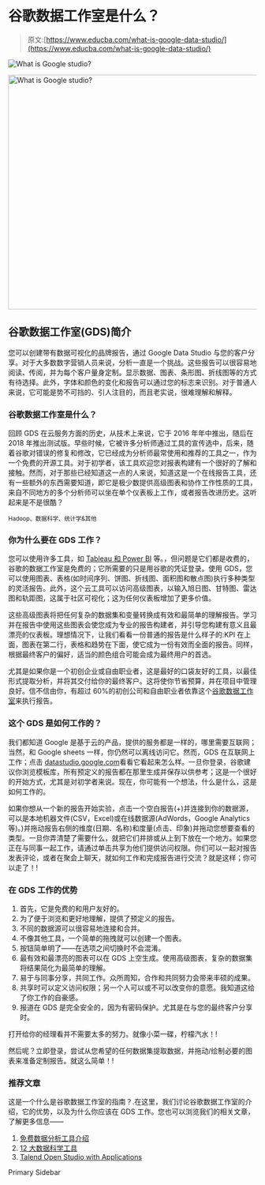 # 谷歌数据工作室是什么？

> 原文:[https://www.educba.com/what-is-google-data-studio/](https://www.educba.com/what-is-google-data-studio/)

![What is Google studio?](../Images/3ce3f33435e57f611b8a54e283144b8b.png)

<noscript><img class="alignnone wp-image-261264 size-full" src="../Images/3ce3f33435e57f611b8a54e283144b8b.png" alt="What is Google studio?" width="845" height="475" srcset="https://cdn.educba.com/academy/wp-content/uploads/2019/12/what-is-google-studio.jpg 845w, https://cdn.educba.com/academy/wp-content/uploads/2019/12/what-is-google-studio-300x169.jpg 300w, https://cdn.educba.com/academy/wp-content/uploads/2019/12/what-is-google-studio-768x432.jpg 768w" sizes="(max-width: 845px) 100vw, 845px" data-original-src="https://cdn.educba.com/academy/wp-content/uploads/2019/12/what-is-google-studio.jpg"/></noscript>

## 谷歌数据工作室(GDS)简介

您可以创建带有数据可视化的品牌报告，通过 Google Data Studio 与您的客户分享。对于大多数数字营销人员来说，分析一直是一个挑战。这些报告可以很容易地阅读、传阅，并为每个客户量身定制。显示数据、图表、条形图、折线图等的方式有待选择。此外，字体和颜色的变化和报告可以通过您的标志来识别。对于普通人来说，它可能是势不可挡的、引人注目的，而且老实说，很难理解和解释。

### 谷歌数据工作室是什么？

回顾 GDS 在云服务方面的历史，从技术上来说，它于 2016 年年中推出，随后在 2018 年推出测试版。早些时候，它被许多分析师通过工具的宣传选中，后来，随着谷歌对错误的修复和修改，它已经成为分析师最常使用和推荐的工具之一，作为一个免费的开源工具。对于初学者，该工具欢迎您对报表构建有一个很好的了解和接触。然而，对于那些已经知道这一点的人来说，知道这是一个在线报告工具，还有一些额外的东西需要知道，即它是极少数提供高级图表和协作工作性质的工具，来自不同地方的多个分析师可以坐在单个仪表板上工作，或者报告改进历史。这听起来是不是很酷？

<small>Hadoop、数据科学、统计学&其他</small>

### 你为什么要在 GDS 工作？

您可以使用许多工具，如 [Tableau 和 Power BI](https://www.educba.com/power-bi-vs-tableau/) 等。，但问题是它们都是收费的，谷歌的数据工作室是免费的；它所需要的只是用谷歌的凭证登录。使用 GDS，您可以使用图表、表格(如时间序列、饼图、折线图、面积图和散点图)执行多种类型的灵活报告。此外，这个云工具可以访问高级图表，以输入旭日图、甘特图、雷达图和轨距图，这属于社区可视化；这为任何仪表板增加了更多价值。

这些高级图表将把任何复杂的数据集和变量转换成有效和最简单的理解报告。学习并在报告中使用这些图表会使您成为专业的报告构建者，并引导您构建有意义且最漂亮的仪表板。理想情况下，让我们看看一份普通的报告是什么样子的:KPI 在上面，图表在第二行，表格和趋势在下面，使它成为一份有效而全面的报告。同样，根据最终客户的偏好，适当的颜色组合可能会成为最终用户的首选。

尤其是如果你是一个初创企业或自由职业者，这是最好的口袋友好的工具，以最佳形式提取分析，并将其交付给你的最终客户。这将使你节省预算，并在项目中管理良好。信不信由你，有超过 60%的初创公司和自由职业者依靠这个[谷歌数据工作室](https://www.educba.com/how-to-use-google-data-studio/)来执行报告。

### 这个 GDS 是如何工作的？

我们都知道 Google 是基于云的产品，提供的服务都是一样的，哪里需要互联网；当然，和 Google sheets 一样，你仍然可以离线访问它。然而，GDS 在互联网上工作；点击
[datastudio.google.com](https://datastudio.google.com/overview)看看它看起来怎么样。一旦你登录，谷歌建议你浏览模板库，所有预定义的报告都在那里生成并保存以供参考；这是一个很好的开始方式，尤其是对初学者来说。现在，你可能有一个想法，什么是什么，这是如何工作的。

如果你想从一个新的报告开始实验，点击一个空白报告(+)并连接到你的数据源，可以是本地机器文件(CSV，Excel)或在线数据源(AdWords，Google Analytics 等)。)并拖动报告右侧的维度(日期、名称)和度量(点击、印象)并拖动您想要查看的类型。一旦你弄清楚了需要什么，就把它们并排或从上到下放在一个地方。如果您正在与同事一起工作，请通过单击共享为他们提供访问权限。你们可以一起对报告发表评论，或者在聚会上聊天，就如何工作和完成报告进行交流？就是这样；你可以走了！!

### 在 GDS 工作的优势

1.  首先，它是免费的和用户友好的。
2.  为了便于浏览和更好地理解，提供了预定义的报告。
3.  不同的数据源可以很容易地连接和合并。
4.  不像其他工具，一个简单的拖拽就可以创建一个图表。
5.  按钮简单明了——在选项之间切换时不会混淆。
6.  最有效和最漂亮的图表可以在 GDS 上空生成。使用高级图表，复杂的数据集将结果简化为最简单的理解。
7.  易于与同事分享，共同工作。众所周知，合作和共同努力会带来丰硕的成果。
8.  共享时可以定义访问权限；另一个人可以或不可以改变你的意愿。我知道这给了你工作的自豪感。
9.  报道在 GDS 是完全安全的，因为有密码保护。尤其是在与您的最终客户分享时。

打开给你的经理看并不需要太多的努力。就像小菜一碟，柠檬汽水！!

然后呢？立即登录，尝试从您希望的任何数据集提取数据，并拖动/绘制必要的图表来准备定制报告。就这么简单！!

### 推荐文章

这是一个什么是谷歌数据工作室的指南？.在这里，我们讨论谷歌数据工作室的介绍，它的优势，以及为什么你应该在 GDS 工作。您也可以浏览我们的相关文章，了解更多信息——

1.  [免费数据分析工具介绍](https://www.educba.com/free-data-analysis-tools/)
2.  [12 大数据科学工具](https://www.educba.com/data-science-tools/)
3.  [Talend Open Studio with Applications](https://www.educba.com/talend-open-studio/)

<footer class="entry-footer">

<aside class="sidebar sidebar-primary widget-area" role="complementary" aria-label="Primary Sidebar">Primary Sidebar</aside>

</footer>